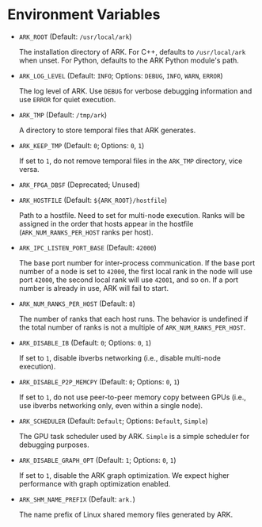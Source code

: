 # Environment Variables

- `ARK_ROOT` (Default: `/usr/local/ark`)

    The installation directory of ARK. For C++, defaults to `/usr/local/ark` when unset. For Python, defaults to the ARK Python module's path.

- `ARK_LOG_LEVEL` (Default: `INFO`; Options: `DEBUG`, `INFO`, `WARN`, `ERROR`)

    The log level of ARK. Use `DEBUG` for verbose debugging information and use `ERROR` for quiet execution.

- `ARK_TMP` (Default: `/tmp/ark`)

    A directory to store temporal files that ARK generates.

- `ARK_KEEP_TMP` (Default: `0`; Options: `0`, `1`)

    If set to `1`, do not remove temporal files in the `ARK_TMP` directory, vice versa.

- `ARK_FPGA_DBSF` (Deprecated; Unused)

- `ARK_HOSTFILE` (Default: `${ARK_ROOT}/hostfile`)

    Path to a hostfile. Need to set for multi-node execution. Ranks will be assigned in the order that hosts appear in the hostfile (`ARK_NUM_RANKS_PER_HOST` ranks per host).

- `ARK_IPC_LISTEN_PORT_BASE` (Default: `42000`)

    The base port number for inter-process communication. If the base port number of a node is set to `42000`, the first local rank in the node will use port `42000`, the second local rank will use `42001`, and so on. If a port number is already in use, ARK will fail to start.

- `ARK_NUM_RANKS_PER_HOST` (Default: `8`)

    The number of ranks that each host runs. The behavior is undefined if the total number of ranks is not a multiple of `ARK_NUM_RANKS_PER_HOST`.

- `ARK_DISABLE_IB` (Default: `0`; Options: `0`, `1`)

    If set to `1`, disable ibverbs networking (i.e., disable multi-node execution).

- `ARK_DISABLE_P2P_MEMCPY` (Default: `0`; Options: `0`, `1`)

    If set to `1`, do not use peer-to-peer memory copy between GPUs (i.e., use ibverbs networking only, even within a single node).

- `ARK_SCHEDULER` (Default: `Default`; Options: `Default`, `Simple`)

    The GPU task scheduler used by ARK. `Simple` is a simple scheduler for debugging purposes.

- `ARK_DISABLE_GRAPH_OPT` (Default: `1`; Options: `0`, `1`)

    If set to `1`, disable the ARK graph optimization. We expect higher performance with graph optimization enabled.

- `ARK_SHM_NAME_PREFIX` (Default: `ark.`)

    The name prefix of Linux shared memory files generated by ARK.
